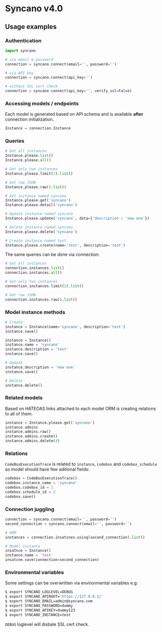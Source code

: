 # Syncano v4.0

## Usage examples

### Authentication

```python
import syncano

# via email & password
connection = syncano.connect(email='', password='')

# via API key
connection = syncano.connect(api_key='')

# without SSL cert check
connection = syncano.connect(api_key='', verify_ssl=False)
```


### Accessing models / endpoints
Each model is generated based on API schema and is available **after** connection initialization.

```python
Instance = connection.Instance
```


### Queries

```python
# Get all instances
Instance.please.list()
Instance.please.all()

# Get only two instances
Instance.please.limit(2).list()

# Get raw JSON
Instance.please.raw().list()

# Get instance named syncano
Instance.please.get('syncano')
Instance.please.detail('syncano')

# Update instance named syncano
Instance.please.update('syncano', data={'description': 'new one'})

# Delete instance named syncano
Instance.please.delete('syncano')

# Create instance named test
Instance.please.create(name='test', description='test')
```

The same queries can be done via connection:

```python
# Get all instances
connection.instances.list()
connection.instances.all()

# Get only two instances
connection.instances.limit(2).list()

# Get raw JSON
connection.instances.raw().list()
```



### Model instance methods

```python
# Create
instance = Instance(name='syncano', description='test')
instance.save()

instance = Instance()
instance.name = 'syncano'
instance.description = 'test'
instance.save()

# Update
instance.description = 'new one'
instance.save()

# Delete
instance.delete()
```


### Related models
Based on HATEOAS links attached to each model ORM is creating relations to all of them.

```python
instance = Instance.please.get('syncano')
instance.admins
instance.admins.raw()
instance.admins.create()
instance.admins.delete(4)
```

### Relations

`CodeBoxExecutionTrace` is related to `instance`, `codebox` and `codebox_schedule` so model should have few aditional fields:

```python
codebox = CodeBoxExecutionTrace()
codebox.instance_name = 'syncano'
codebox.codebox_id = 1
codebox.schedule_id = 2
codebox.save()
```

### Connection juggling


```python
connection = syncano.connect(email='', password='')
second_connection = syncano.connect(email='', password='')

# ORM
instances = connection.insatcnes.using(second_connection).list()

# Model instance
insatnce = Instance()
instance.name = 'test'
insatcne.save(connection=second_connection)

```


### Environmental variables

Some settings can be overwritten via environmental variables e.g:

```bash
$ export SYNCANO_LOGLEVEL=DEBUG
$ export SYNCANO_APIROOT='https://127.0.0.1/'
$ export SYNCANO_EMAIL=admin@syncano.com
$ export SYNCANO_PASSWORD=dummy
$ export SYNCANO_APIKEY=dummy123
$ export SYNCANO_INSTANCE=test

```

`DEBUG` loglevel will disbale SSL cert check.

